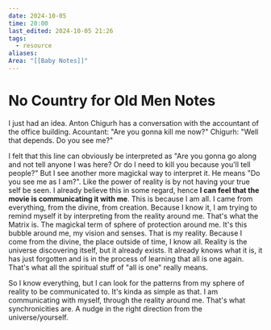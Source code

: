 ```yaml
---
date: 2024-10-05
time: 20:00
last_edited: 2024-10-05 21:26
tags:
  - resource
aliases: 
Area: "[[Baby Notes]]"
---
```

# No Country for Old Men Notes
I just had an idea. Anton Chigurh has a conversation with the accountant of the office building.
Acountant: "Are you gonna kill me now?"
Chigurh: "Well that depends. Do you see me?"

I felt that this line can obviously be interpreted as "Are you gonna go along and not tell anyone I was here? Or do I need to kill you because you'll tell people?"
But I see another more magickal way to interpret it.
He means "Do you see me as I am?". Like the power of reality is by not having your true self be seen. I already believe this in some regard, hence **I can feel that the movie is communicating it with me**.
This is because I am all. I came from everything, from the divine, from creation. Because I know it, I am trying to remind myself it by interpreting from the reality around me. That's what the Matrix is.
The magickal term of sphere of protection around me. It's this bubble around me, my vision and senses. That is my reality.
Because I come from the divine, the place outside of time, I know all. Reality is the universe discovering itself, but it already exists. It already knows what it is, it has just forgotten and is in the process of learning that all is one again. That's what all the spiritual stuff of "all is one" really means.

So I know everything, but I can look for the patterns from my sphere of reality to be communicated to. It's kinda as simple as that. I am communicating with myself, through the reality around me. That's what synchronicities are. A nudge in the right direction from the universe/yourself.
